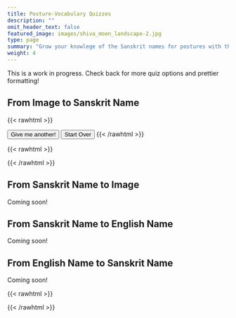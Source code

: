 ```yaml
---
title: Posture-Vocabulary Quizzes
description: ""
omit_header_text: false
featured_image: images/shiva_moon_landscape-2.jpg
type: page
summary: "Grow your knowlege of the Sanskrit names for postures with this quizzing app!"
weight: 4
---
```


This is a work in progress.  Check back for more quiz options and prettier formatting!

## From Image to Sanskrit Name

{{< rawhtml >}}
<div id="question"></div>
<p id="accounting"></p>
<button id="go-again" type="button">Give me another!</button> 
<button id="start-over" type="button">Start Over</button> 
{{< /rawhtml >}}

{{< rawhtml >}}
<script>
const postures = [
    {
      "sanskrit": "samasthitiḥ",
      "english": "Even Standing",
      "audio": "/audio/samasthiti.m4a",
      "image": "/images/primary/sama.jpeg",
      "details": "/articles/primary/index.html#sūryanamaskāra-a-sequence"
    },
    {
        "sanskrit": "uttānasana A",
        "english": "Stretching Out A",
        "audio": "/audio/uttana-a.m4a",
        "image": "/images/primary/uttana-a.jpeg",
        "details": "/articles/primary/index.html#sūryanamaskāra-a-sequence"
    },
    {
        "sanskrit": "uttānasana B",
        "english": "Stretching Out B",
        "audio": "/audio/uttana-b.m4a",
        "image": "/images/primary/uttana-b.jpeg",
        "details": "/articles/primary/index.html#sūryanamaskāra-a-sequence"
    },
    {
        "sanskrit": "caturaṅgadaṇḍāsana",
        "english": "Four-Limbed Stick Posture",
        "audio": "/audio/catur.m4a",
        "image": "/images/primary/catur.jpeg",
        "details": "/articles/primary/index.html#sūryanamaskāra-a-sequence"
    },
    {
        "sanskrit": "ūrdhvamukhaśvānāsana",
        "english": "Upward-Face Dog Posture",
        "audio": "/audio/updog.m4a",
        "image": "/images/primary/updog.jpeg",
        "details": "/articles/primary/index.html#sūryanamaskāra-a-sequence"
    },
    {
        "sanskrit": "adhomukhaśvānāsana",
        "english": "Downward-Face Dog Posture",
        "audio": "/audio/downdog.m4a",
        "image": "/images/primary/downdog.jpeg",
        "details": "/articles/primary/index.html#sūryanamaskāra-a-sequence"
    },
    {
        "sanskrit": "pādāṅguṣṭhāsana",
        "english": "Thumb to Foot Posture (or Big Toe of the Foot Posture)",
        "audio": "/audio/padangusta.m4a",
        "image": "/images/primary/padangushthasana.jpeg",
        "details": "/articles/primary/index.html#pādāṅguṣṭhāsana"
    },
    {
        "sanskrit": "pādahastāsana",
        "english": "Hand under Foot Posture",
        "audio": "/audio/padahastasana.m4a",
        "image": "/images/primary/padahasta.jpeg",
        "details": "/articles/primary/index.html#pādāhastāsana"
    },
    {
        "sanskrit": "trikoṇāsana",
        "english": "Triangle Posture",
        "audio": "/audio/trikonasana.m4a",
        "image": "/images/primary/trikona.jpeg",
        "details": "/articles/primary/index.html#trikoṇāsana"
    },
    {
        "sanskrit": "parivṛttatrikoṇāsana",
        "english": "Revolved Triangle Posture",
        "audio": "/audio/parivrttatrikonasana.m4a",
        "image": "/images/primary/parivrttatrikona.jpeg",
        "details": "/articles/primary/index.html#parivṛttatrikoṇāsana"
    },
    {
        "sanskrit": "parśvakoṇāsana",
        "english": "Side Angle Posture",
        "audio": "/audio/parshvakona.m4a",
        "image": "/images/primary/parsvakona.jpeg",
        "details": "/articles/primary/index.html#parśvakoṇāsana"
    },
    {
        "sanskrit": "parivṛttaparśvakoṇāsana",
        "english": "Revolved Side Angle Posture",
        "audio": "/audio/parivrttaparshva.m4a",
        "image": "/images/primary/parivrttaparsvakona.jpeg",
        "details": "/articles/primary/index.html#parivṛttaparśvakoṇāsana"
    },
    {
        "sanskrit": "prasāritapādottānāsana A",
        "english": "Stretching Out to Spread Feet Posture A",
        "audio": "/audio/prsarita.m4a",
        "image": "/images/primary/prasarita-a.jpeg",
        "details": "/articles/primary/index.html#prasāritapādottānāsana"
    },
    {
        "sanskrit": "prasāritapādottānāsana B",
        "english": "Stretching Out to Spread Feet Posture B",
        "audio": "/audio/prsarita.m4a",
        "image": "/images/primary/prasarita-b.jpeg",
        "details": "/articles/primary/index.html#prasāritapādottānāsana"
    },
    {
        "sanskrit": "prasāritapādottānāsana C",
        "english": "Stretching Out to Spread Feet Posture C",
        "audio": "/audio/prsarita.m4a",
        "image": "/images/primary/prasarita-c.jpeg",
        "details": "/articles/primary/index.html#prasāritapādottānāsana"
    },
    {
        "sanskrit": "prasāritapādottānāsana D",
        "english": "Stretching Out to Spread Feet Posture D",
        "audio": "/audio/prsarita.m4a",
        "image": "/images/primary/prasarita-d.jpeg",
        "details": "/articles/primary/index.html#prasāritapādottānāsana"
    },
    {
        "sanskrit": "parśvottānāsana",
        "english": "Stretching Out to the Side Posture",
        "audio": "/audio/parshvottana.m4a",
        "image": "/images/primary/parsva.jpeg",
        "details": "/articles/primary/index.html#parśvottānāsana"
    },
    {
        "sanskrit": "utthitahastapādāṅguṣṭhāsana A",
        "english": "Standing Hand-to-Big-Toe-of-the-Foot Posture A",
        "audio": "/audio/utthitahasta.m4a",
        "image": "/images/primary/utthitahasta-a.jpeg",
        "details": "/articles/primary/index.html#utthitahastapādāṅguṣṭhāsana"
    },
    {
        "sanskrit": "utthitahastapādāṅguṣṭhāsana B",
        "english": "Standing Hand-to-Big-Toe-of-the-Foot Posture B",
        "audio": "/audio/utthitahasta.m4a",
        "image": "/images/primary/utthitahasta-b.jpeg",
        "details": "/articles/primary/index.html#utthitahastapādāṅguṣṭhāsana"
    },
    {
        "sanskrit": "utthitahastapādāṅguṣṭhāsana C",
        "english": "Standing Hand-to-Big-Toe-of-the-Foot Posture C",
        "audio": "/audio/utthitahasta.m4a",
        "image": "/images/primary/utthitahasta-c.jpeg",
        "details": "/articles/primary/index.html#utthitahastapādāṅguṣṭhāsana"
    },
    {
        "sanskrit": "utthitahastapādāṅguṣṭhāsana D",
        "english": "Standing Hand-to-Big-Toe-of-the-Foot Posture D",
        "audio": "/audio/utthitahasta.m4a",
        "image": "/images/primary/utthitahasta-d.jpeg",
        "details": "/articles/primary/index.html#utthitahastapādāṅguṣṭhāsana"
    },
    {
        "sanskrit": "ardhabaddhapadmottānāsana",
        "english": "Stretching out in Half Bound Lotus Posture",
        "audio": "/audio/ardhabaddhapadmottana.m4a",
        "image": "/images/primary/ardhabaddhapadmottana.jpeg",
        "details": "/articles/primary/index.html#ardhabaddhapadmottānāsana"
    },
    {
        "sanskrit": "utkaṭāsana",
        "english": "Fierce Posture (often called Chair Posture)",
        "audio": "/audio/utkata.m4a",
        "image": "/images/primary/utkata.jpeg",
        "details": "/articles/primary/index.html#utkaṭāsana"
    },
    {
        "sanskrit": "vīrabhadrāsana A",
        "english": "Auspicious Hero Posture A (also called Warrior Posture)",
        "audio": "/audio/virabhadra.m4a",
        "image": "/images/primary/vira-1.jpeg",
        "details": "/articles/primary/index.html#vīrabhadrāsana"
    },
    {
        "sanskrit": "vīrabhadrāsana B",
        "english": "Auspicious Hero Posture B (also called Warrior Posture)",
        "audio": "/audio/virabhadra.m4a",
        "image": "/images/primary/vira-2.jpeg",
        "details": "/articles/primary/index.html#vīrabhadrāsana"
    },
    {
        "sanskrit": "daṇḍāsana",
        "english": "Stick Posture",
        "audio": "/audio/danda.m4a",
        "image": "/images/primary/dandasana.jpeg",
        "details": "/articles/primary/index.html#daṇḍāsana"
    },
    {
        "sanskrit": "paścimottānāsana A",
        "english": "West Stretching Out Posture A",
        "audio": "/audio/paschimottana.m4a",
        "image": "/images/primary/paschi-a.jpeg",
        "details": "/articles/primary/index.html#paścimottānāsana-a"
    },
    {
        "sanskrit": "paścimottānāsana B",
        "english": "West Stretching Out Posture B",
        "audio": "/audio/paschimottana.m4a",
        "image": "/images/primary/paschi-b.jpeg",
        "details": "/articles/primary/index.html#paścimottānāsana-b"
    },
    {
        "sanskrit": "paścimottānāsana C",
        "english": "West Stretching Out Posture C",
        "audio": "/audio/paschimottana.m4a",
        "image": "/images/primary/paschi-c.jpeg",
        "details": "/articles/primary/index.html#paścimottānāsana-c"
    },
    {
        "sanskrit": "pūrvottānāsana",
        "english": "East Stretching out Posture",
        "audio": "/audio/purvottana.m4a",
        "image": "/images/primary/purvo.jpeg",
        "details": "/articles/primary/index.html#pūrvottānāsana"
    },
    {
        "sanskrit": "ardhabaddhapadmapaścimottānāsana",
        "english": "Half Bound Lotus West Stretching out Posture",
        "audio": "/audio/ardhabaddhapadmapaschima.m4a",
        "image": "/images/primary/abpp.jpeg",
        "details": "/articles/primary/index.html#ardhabaddhapadmapaścimottānāsana"
    },
    {
        "sanskrit": "tryaṅgamukhaikapādapaścimottānāsana",
        "english": "Three-Limbed Face to One Leg West Stretching out Posture",
        "audio": "/audio/tryanga.m4a",
        "image": "/images/primary/trianga.jpeg",
        "details": "/articles/primary/index.html#tryaṅgamukhaikapādapaścimottānāsana"
    },
    {
        "sanskrit": "jānuśīrṣāsana A",
        "english": "Head to Knee Posture A",
        "audio": "/audio/janushirsha.m4a",
        "image": "/images/primary/janu-a.jpeg",
        "details": "/articles/primary/index.html#jānuśīrṣāsana-a"
    },
    {
        "sanskrit": "jānuśīrṣāsana B",
        "english": "Head to Knee Posture B",
        "audio": "/audio/janushirsha.m4a",
        "image": "/images/primary/janu-b.jpeg",
        "details": "/articles/primary/index.html#jānuśīrṣāsana-b"
    },
    {
        "sanskrit": "jānuśīrṣāsana C",
        "english": "Head to Knee Posture C",
        "audio": "/audio/janushirsha.m4a",
        "image": "/images/primary/janu-c.jpeg",
        "details": "/articles/primary/index.html#jānuśīrṣāsana-c"
    },
    {
        "sanskrit": "marīcyāsana A",
        "english": "Marīci Posture A",
        "audio": "/audio/marici.m4a",
        "image": "/images/primary/mari-a.jpeg",
        "details": "/articles/primary/index.html#marīcyāsana-a"
    },
    {
        "sanskrit": "marīcyāsana B",
        "english": "Marīci Posture B",
        "audio": "/audio/marici.m4a",
        "image": "/images/primary/mari-b.jpeg",
        "details": "/articles/primary/index.html#marīcyāsana-a"
    },
    {
        "sanskrit": "marīcyāsana C",
        "english": "Marīci Posture C",
        "audio": "/audio/marici.m4a",
        "image": "/images/primary/mari-c.jpeg",
        "details": "/articles/primary/index.html#marīcyāsana-a"
    },
    {
        "sanskrit": "marīcyāsana D",
        "english": "Marīci Posture D",
        "audio": "/audio/marici.m4a",
        "image": "/images/primary/mari-d.jpeg",
        "details": "/articles/primary/index.html#marīcyāsana-a"
    },
    {
        "sanskrit": "nāvāsana",
        "english": "Boat Posture",
        "audio": "/audio/nava.m4a",
        "image": "/images/primary/nava.jpeg",
        "details": "/articles/primary/index.html#nāvāsana"
    },
    {
        "sanskrit": "bhujapīḍāsana A",
        "english": "Pressure on the Shoulders Posture A",
        "audio": "/audio/bhuja.m4a",
        "image": "/images/primary/bhuja-a.jpeg",
        "details": "/articles/primary/index.html#bhujapīḍāsana"
    },
    {
        "sanskrit": "bhujapīḍāsana B",
        "english": "Pressure on the Shoulders Posture B",
        "audio": "/audio/bhuja.m4a",
        "image": "/images/primary/bhuja-b.jpeg",
        "details": "/articles/primary/index.html#bhujapīḍāsana"
    },
    {
        "sanskrit": "kūrmāsana",
        "english": "Tortoise Posture",
        "audio": "/audio/kurma.m4a",
        "image": "/images/primary/kurma.jpeg",
        "details": "/articles/primary/index.html#kūrmāsana"
    },
    {
        "sanskrit": "suptakūrmāsana",
        "english": "Sleeping Tortoise Posture",
        "audio": "/audio/suptakurma.m4a",
        "image": "/images/primary/suptak.jpeg",
        "details": "/articles/primary/index.html#suptakūrmāsana"
    },
    {
        "sanskrit": "garbhapiṇḍāsana",
        "english": "Embryo in the Womb Posture",
        "audio": "/audio/garbha.m4a",
        "image": "/images/primary/garbha.jpeg",
        "details": "/articles/primary/index.html#garbhapiṇḍāsana"
    },
    {
        "sanskrit": "kukkuṭāsana",
        "english": "Rooster Posture",
        "audio": "/audio/kukkuta.m4a",
        "image": "/images/primary/kukku.jpeg",
        "details": "/articles/primary/index.html#kukkuṭāsana"
    },
    {
        "sanskrit": "baddhakoṇāsana A",
        "english": "Bound Angle Posture A",
        "audio": "/audio/baddhakona.m4a",
        "image": "/images/primary/baddhak-a.jpeg",
        "details": "/articles/primary/index.html#baddhakoṇāsana"
    },
    {
        "sanskrit": "baddhakoṇāsana B",
        "english": "Bound Angle Posture B",
        "audio": "/audio/baddhakona.m4a",
        "image": "/images/primary/baddhak-b.jpeg",
        "details": "/articles/primary/index.html#baddhakoṇāsana"
    },
    {
        "sanskrit": "upaviṣṭakoṇāsana A / suptakoṇāsana B",
        "english": "'Entered-into' Angle Posture A / Sleeping Angle Posture B",
        "audio": "/audio/upavishta.m4a",
        "image": "/images/primary/upa-a.jpeg",
        "details": "/articles/primary/index.html#upaviṣṭakoṇāsana"
    },
    {
        "sanskrit": "upaviṣṭakoṇāsana B",
        "english": "'Entered-into' Angle Posture B",
        "audio": "/audio/upavishta.m4a",
        "image": "/images/primary/upa-b.jpeg",
        "details": "/articles/primary/index.html#upaviṣṭakoṇāsana"
    },
    {
        "sanskrit": "suptakoṇāsana A",
        "english": "Sleeping Angle Posture A",
        "audio": "/audio/suptakona.m4a",
        "image": "/images/primary/suptakona-a.jpeg",
        "details": "/articles/primary/index.html#suptakoṇāsana"
    },
    {
        "sanskrit": "suptapādāṅguṣṭhāsana A",
        "english": "Sleeping Sleeping Thumb-to-Foot Posture A",
        "audio": "/audio/suptapada.m4a",
        "image": "/images/primary/suptapada-a.jpeg",
        "details": "/articles/primary/index.html#suptapādāṅguṣṭhāsana"
    },
    {
        "sanskrit": "suptapādāṅguṣṭhāsana B",
        "english": "Sleeping Sleeping Thumb-to-Foot Posture B",
        "audio": "/audio/suptapada.m4a",
        "image": "/images/primary/suptapada-b.jpeg",
        "details": "/articles/primary/index.html#suptapādāṅguṣṭhāsana"
    },
    {
        "sanskrit": "suptapādāṅguṣṭhāsana C",
        "english": "Sleeping Sleeping Thumb-to-Foot Posture C",
        "audio": "/audio/suptapada.m4a",
        "image": "/images/primary/suptapada-c.jpeg",
        "details": "/articles/primary/index.html#suptapādāṅguṣṭhāsana"
    },
    {
        "sanskrit": "suptapādāṅguṣṭhāsana D",
        "english": "Sleeping Sleeping Thumb-to-Foot Posture D",
        "audio": "/audio/suptapada.m4a",
        "image": "/images/primary/suptapada-d.jpeg",
        "details": "/articles/primary/index.html#suptapādāṅguṣṭhāsana"
    },
    {
        "sanskrit": "ubhayapādāṅguṣṭhāsana A",
        "english": "Thumbs to Both Feet Posture A",
        "audio": "/audio/ubhayapada.m4a",
        "image": "/images/primary/ubhaya-a.jpeg",
        "details": "/articles/primary/index.html#ubhayapādāṅguṣṭhāsana"
    },
    {
        "sanskrit": "ubhayapādāṅguṣṭhāsana B",
        "english": "Thumbs to Both Feet Posture B",
        "audio": "/audio/ubhayapada.m4a",
        "image": "/images/primary/ubhaya-b.jpeg",
        "details": "/articles/primary/index.html#ubhayapādāṅguṣṭhāsana"
    },
    {
        "sanskrit": "ūrdhvamukhapaścimottānāsana",
        "english": "Upward Face West Stretching out Posture",
        "audio": "/audio/urdhvamukha.m4a",
        "image": "/images/primary/urdhvamukha.jpeg",
        "details": "/articles/primary/index.html#ūrdhvamukhapaścimottānāsana"
    },
    {
        "sanskrit": "setubandhāsana",
        "english": "Bridge-Binding Posture",
        "audio": "/audio/setu.m4a",
        "image": "/images/primary/setu.jpeg",
        "details": "/articles/primary/index.html#setubandhāsana"
    },
    {
        "sanskrit": "sālambhasarvāṅgāsana",
        "english": "Posture where All Limbs are Held Up (AKA Shoulder Stand)",
        "audio": "/audio/salambha.m4a",
        "image": "/images/primary/shoulder.jpeg",
        "details": "/articles/primary/index.html#sālambhasarvāṅgāsana"
    },
    {
        "sanskrit": "hālāsana",
        "english": "Plow Posture",
        "audio": "/audio/hala.m4a",
        "image": "/images/primary/hala.jpeg",
        "details": "/articles/primary/index.html#hālāsana"
    },
    {
        "sanskrit": "ūrdhvapadmāsana",
        "english": "Upward Lotus Posture",
        "audio": "/audio/urdhvapadma.m4a",
        "image": "/images/primary/urdhvapadma.jpeg",
        "details": "/articles/primary/index.html#ūrdhvapadmāsana"
    },
    {
        "sanskrit": "piṇḍāsana",
        "english": "Embryo Posture",
        "audio": "/audio/pinda.m4a",
        "image": "/images/primary/pinda.jpeg",
        "details": "/articles/primary/index.html#piṇḍāsana"
    },
    {
        "sanskrit": "matsyāsana",
        "english": "Fish Posture",
        "audio": "/audio/matsya.m4a",
        "image": "/images/primary/matsya.jpeg",
        "details": "/articles/primary/index.html#matsyāsana"
    },
    {
        "sanskrit": "uttānapādāsana",
        "english": "Legs Stretching out Posture",
        "audio": "/audio/uttanapada.m4a",
        "image": "/images/primary/uttanapada.jpeg",
        "details": "/articles/primary/index.html#uttānapādāsana"
    },
    {
        "sanskrit": "śīrṣāsana",
        "english": "Headstand",
        "audio": "/audio/sirsha.m4a",
        "image": "/images/primary/sirsa.jpeg",
        "details": "/articles/primary/index.html#śīrṣāsana"
    },
    {
        "sanskrit": "ūrdhvadaṇḍāsana A",
        "english": "Upward Stick Posture A",
        "audio": "/audio/urdhvadanda.m4a",
        "image": "/images/primary/urdhvadanda-a.jpeg",
        "details": "/articles/primary/index.html#ūrdhvadaṇḍāsana"
    },
    {
        "sanskrit": "ūrdhvadaṇḍāsana B",
        "english": "Upward Stick Posture B",
        "audio": "/audio/urdhvadanda.m4a",
        "image": "/images/primary/urdhvadanda-b.jpeg",
        "details": "/articles/primary/index.html#ūrdhvadaṇḍāsana"
    },
    {
        "sanskrit": "bālāsana",
        "english": "Child Posture",
        "audio": "/audio/bala.m4a",
        "image": "/images/primary/bala.jpeg",
        "details": "/articles/primary/index.html#bālāsana"
    },
    {
        "sanskrit": "baddhapadmāsana",
        "english": "Bound Lotus Posture",
        "audio": "/audio/baddhapadma.m4a",
        "image": "/images/primary/baddhapadma.jpeg",
        "details": "/articles/primary/index.html#baddhapadmāsana"
    },
    {
        "sanskrit": "padmāsana",
        "english": "Lotus Posture",
        "audio": "/audio/padma.m4a",
        "image": "/images/primary/padma.jpeg",
        "details": "/articles/primary/index.html#padmāsana"
    },
    {
        "sanskrit": "tolāsana",
        "english": "'Tola' Posture",
        "audio": "/audio/tola.m4a",
        "image": "/images/primary/tola.jpeg",
        "details": "/articles/primary/index.html#tolāsana"
    },
    {
        "sanskrit": "śāvāsana",
        "english": "Corpse Posture",
        "audio": "/audio/sava.m4a",
        "image": "/images/primary/sava.jpeg",
        "details": "/articles/primary/index.html#śāvāsana"
    }
]
</script>
{{< /rawhtml >}}


## From Sanskrit Name to Image

Coming soon!

## From Sanskrit Name to English Name

Coming soon!

## From English Name to Sanskrit Name

Coming soon!




{{< rawhtml >}}
<script src="/js/quiz.js"></script>
{{< /rawhtml >}}


